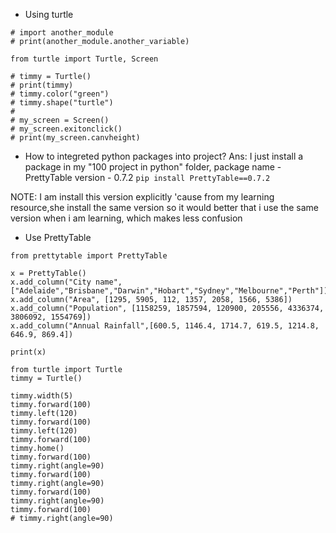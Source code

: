 - Using turtle 

```
# import another_module
# print(another_module.another_variable)

from turtle import Turtle, Screen

# timmy = Turtle()
# print(timmy)
# timmy.color("green")
# timmy.shape("turtle")
# 
# my_screen = Screen()
# my_screen.exitonclick()
# print(my_screen.canvheight)
```


- How to integreted python packages into project?
Ans: I just install a package in my "100 project in python" folder, 
package name - PrettyTable
version - 0.7.2
```pip install PrettyTable==0.7.2```   

NOTE: I am install this version explicitly 'cause from my learning resource,she install the same version so it would better that i use the same version when i am learning, which makes less confusion


- Use PrettyTable
```
from prettytable import PrettyTable

x = PrettyTable()
x.add_column("City name",["Adelaide","Brisbane","Darwin","Hobart","Sydney","Melbourne","Perth"])
x.add_column("Area", [1295, 5905, 112, 1357, 2058, 1566, 5386])
x.add_column("Population", [1158259, 1857594, 120900, 205556, 4336374, 3806092, 1554769])
x.add_column("Annual Rainfall",[600.5, 1146.4, 1714.7, 619.5, 1214.8, 646.9, 869.4])

print(x)
```












```
from turtle import Turtle
timmy = Turtle()

timmy.width(5)
timmy.forward(100)
timmy.left(120)
timmy.forward(100)
timmy.left(120)
timmy.forward(100)
timmy.home()
timmy.forward(100)
timmy.right(angle=90)
timmy.forward(100)
timmy.right(angle=90)
timmy.forward(100)
timmy.right(angle=90)
timmy.forward(100)
# timmy.right(angle=90)
```